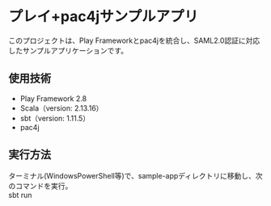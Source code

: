 # プレイ+pac4jサンプルアプリ

このプロジェクトは、Play Frameworkとpac4jを統合し、SAML2.0認証に対応したサンプルアプリケーションです。

## 使用技術
- Play Framework 2.8
- Scala（version: 2.13.16）
- sbt（version: 1.11.5）
- pac4j

## 実行方法

ターミナル(WindowsPowerShell等)で、sample-appディレクトリに移動し、次のコマンドを実行。  
sbt run

